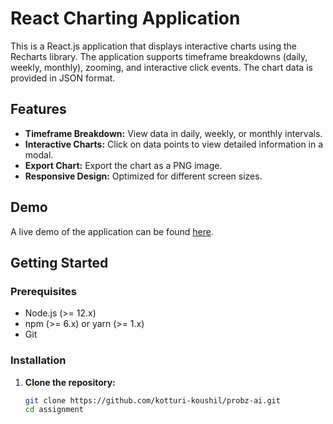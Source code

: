 # React Charting Application

This is a React.js application that displays interactive charts using the Recharts library. The application supports timeframe breakdowns (daily, weekly, monthly), zooming, and interactive click events. The chart data is provided in JSON format.

## Features

- **Timeframe Breakdown:** View data in daily, weekly, or monthly intervals.
- **Interactive Charts:** Click on data points to view detailed information in a modal.
- **Export Chart:** Export the chart as a PNG image.
- **Responsive Design:** Optimized for different screen sizes.

## Demo

A live demo of the application can be found [here](#).

## Getting Started

### Prerequisites

- Node.js (>= 12.x)
- npm (>= 6.x) or yarn (>= 1.x)
- Git

### Installation

1. **Clone the repository:**

   ```sh
   git clone https://github.com/kotturi-koushil/probz-ai.git
   cd assignment
